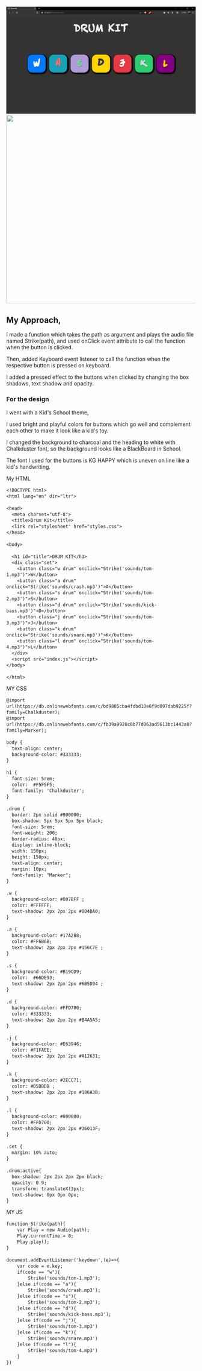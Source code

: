 ![Image](https://github.com/J-Rakesh-Naidu/technity-tasks/blob/main/task-4/Screenshot%20(630).png)
<img src="https://github.com/J-Rakesh-Naidu/technity-tasks/blob/main/task-4/Task-4%20GIF.gif" width="900px" height="500px">

<h2>My Approach,</h2>

I made a function which takes the path as argument and plays the audio file named Strike(path),
and used onClick event attribute to call the function when the button is clicked.

Then, added Keyboard event listener to call the function when the respective button is pressed on keyboard.

I added a pressed effect to the buttons when clicked by changing the box shadows, text shadow and opacity.

<h3>For the design</h3>
 I went with a Kid's School theme,
 
 I used bright and playful colors for buttons which go well and complement each other to make it look like a kid's toy.
 
 I changed the background to charcoal and the heading to white with Chalkduster font, so the background looks like a BlackBoard in School.
 
 The font I used for the buttons is KG HAPPY which is uneven on line like a kid's handwriting.

My HTML
```
<!DOCTYPE html>
<html lang="en" dir="ltr">

<head>
  <meta charset="utf-8">
  <title>Drum Kit</title>
  <link rel="stylesheet" href="styles.css">
</head>

<body>

  <h1 id="title">DRUM KIT</h1>
  <div class="set">
    <button class="w drum" onclick="Strike('sounds/tom-1.mp3')">W</button>
    <button class="a drum" onclick="Strike('sounds/crash.mp3')">A</button>
    <button class="s drum" onclick="Strike('sounds/tom-2.mp3')">S</button>
    <button class="d drum" onclick="Strike('sounds/kick-bass.mp3')">D</button>
    <button class="j drum" onclick="Strike('sounds/tom-3.mp3')">J</button>
    <button class="k drum" onclick="Strike('sounds/snare.mp3')">K</button>
    <button class="l drum" onclick="Strike('sounds/tom-4.mp3')">L</button>
  </div>
  <script src="index.js"></script>
</body>

</html>
```
MY CSS
```
@import url(https://db.onlinewebfonts.com/c/bd9805cba4fdbd10e6f9d097dab9225f?family=Chalkduster);
@import url(https://db.onlinewebfonts.com/c/fb39a9928c0b77d063ad5613bc1443a8?family=Marker);

body {
  text-align: center;
  background-color: #333333;
}

h1 {
  font-size: 5rem;
  color:  #F5F5F5;
  font-family: 'Chalkduster';
}

.drum {
  border: 2px solid #000000;
  box-shadow: 5px 5px 5px 5px black;
  font-size: 5rem;
  font-weight: 200;
  border-radius: 40px;
  display: inline-block;
  width: 150px;
  height: 150px;
  text-align: center;
  margin: 10px;
  font-family: "Marker";
}

.w {
  background-color: #007BFF ;
  color: #FFFFFF;
  text-shadow: 2px 2px 2px #004BA0;
}

.a {
  background-color: #17A2B8;
  color: #FF6B6B;
  text-shadow: 2px 2px 2px #156C7E ;
}

.s {
  background-color: #B19CD9;
  color:  #66DE93;
  text-shadow: 2px 2px 2px #6B5D94 ;
}

.d {
  background-color: #FFD700;
  color: #333333;
  text-shadow: 2px 2px 2px #B4A5A5;
}

.j {
  background-color: #E63946;
  color: #F1FAEE;
  text-shadow: 2px 2px 2px #A12631;
}

.k {
  background-color: #2ECC71;
  color: #D5DBDB ;
  text-shadow: 2px 2px 2px #186A3B;
}

.l {
  background-color: #800080;
  color: #FFD700;
  text-shadow: 2px 2px 2px #36013F;
}

.set {
  margin: 10% auto;
}

.drum:active{
  box-shadow: 2px 2px 2px 2px black;
  opacity: 0.9;
  transform: translateX(3px);
  text-shadow: 0px 0px 0px;
}
```
MY JS
```
function Strike(path){
    var Play = new Audio(path);
    Play.currentTime = 0;
    Play.play();
}

document.addEventListener('keydown',(e)=>{
    var code = e.key;
    if(code == "w"){
        Strike('sounds/tom-1.mp3');
    }else if(code == "a"){
        Strike('sounds/crash.mp3');
    }else if(code == "s"){
        Strike('sounds/tom-2.mp3');
    }else if(code == "d"){
        Strike('sounds/kick-bass.mp3');
    }else if(code == "j"){
        Strike('sounds/tom-3.mp3')
    }else if(code == "k"){
        Strike('sounds/snare.mp3')
    }else if(code == "l"){
        Strike('sounds/tom-4.mp3')
    }
})
```
